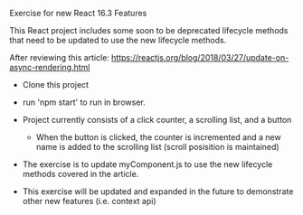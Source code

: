 Exercise for new React 16.3 Features

This React project includes some soon to be deprecated lifecycle methods that
need to be updated to use the new lifecycle methods.

After reviewing this article: https://reactjs.org/blog/2018/03/27/update-on-async-rendering.html

* Clone this project
* run 'npm start' to run in browser.
* Project currently consists of a click counter, a scrolling list, and a button

  * When the button is clicked, the counter is incremented and a new name is added to the scrolling list (scroll posisition is maintained)

* The exercise is to update myComponent.js to use the new lifecycle methods covered in the article.

- This exercise will be updated and expanded in the future to demonstrate other new features (i.e. context api)
